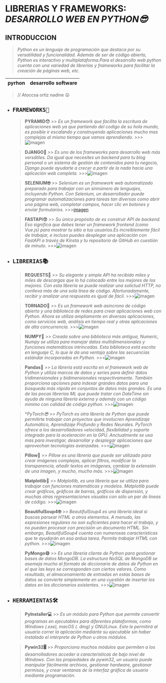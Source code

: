 # **LIBRERIAS Y FRAMEWORKS:  _*DESARROLLO WEB EN PYTHON😎*_**

## INTRODUCCION
> _Python es un lenguaje de programación que destaca por su versatilidad y funcionalidad. Además de ser de código abierto, Python es interactivo y multiplataforma.Para el desarrollo web python cuenta con una variedad de librerías y frameworks para facilitar la creación de páginas web, etc._

| pyrhon | desarrollo software |
|------|------|

> // Atoccsa ortiz nadine 😛


- ## ``FRAMEWORKS💾`` 


	> **PYRAMID😯**
		>> _Es un framework que facilita la escritura de aplicaciones web ya que partiendo del codigo de su hola mundo, es posible ir escalando y construyendo aplicaciones mucho mas complejas al mismo tiempo que vamos aprendiendo._
				>>> ![imagen](https://th.bing.com/th/id/OIP.snbK0wo0P_xSag7LM72OKwHaGg?pid=ImgDet&rs=1.jpg "")


	> **DJANGO🤯**
		>> _Es uno de los frameworks para desarrollo web más versátiles. Da igual que necesites un backend para tu blog personal o un sistema de gestión de contenidos para tu negocio, Django puede ayudarte a crecer a partir de la nada hacia una aplicación web completa._
				>>>![imagen](https://th.bing.com/th/id/OIP.4sE-O5iM_y3es2p1a32ADwHaEK?pid=ImgDet&rs=1.jpg "Título alternativo")
	
	
	> **SELENIUM🤓**
		>> _Selenium es un framework web automatizado preparado para trabajar con un sinnúmero de lenguajes, incluyendo Python. Con Selenium, un desarrollador puede programar automatizaciones para tareas tan diversas como abrir una página web, completar campos, hacer clic en botones y enviar formularios._ 
				>>>[imagen](https://th.bing.com/th/id/R.553636a3efc8f7aa2c4d0dbc72143b88?rik=uq5gV1s0aHQOtg&pid=ImgRaw&r=0.jpg "Título alternativo")
		
		
	> **FASTAPI😲**
		>> _Su único propósito de es construir API de backend. Eso significa que debes tener un framework frontend (como Vue.js) para mostrar tu sitio a tus usuarios.Es increíblemente fácil de trabajar, e incluso puedes desplegar una aplicación con FastAPI a través de Kinsta y tu repositorio de GitHub en cuestión de minuto._
				>>>![imagen](https://files.realpython.com/media/fastapi-path-params-image01.f8af7578f694.png "Título alternativo")
	
	
	
- ##  ``LIBRERIAS📚`` 

	> **REQUESTS🤯**
		>> _Su elegante y simple API ha recibido miles y miles de descargas que lo ha colocado entre los mejores de los mejores. Con esta librería se puede realizar una solictud HTTP, no conlleva más de una sola línea de código. Afortunadamente, recibir y analizar una respuesta es igual de fácil._
				>>>![imagen](https://media.geeksforgeeks.org/wp-content/uploads/20200312184442/Python-Requests-Tutorials.jpg "Título alternativo")
		
		
	> **TORNADO🧐** 
		>> _Es un framework web asíncrono de código abierto y una biblioteca de redes para crear aplicaciones web con Python. Ahora se utiliza ampliamente en diversas aplicaciones, como servicios web, análisis en tiempo real y otras aplicaciones de alta concurrencia._
				>>>![imagen](https://th.bing.com/th/id/OIP.GoLgX20Kiim1B5CsVsPd2wAAAA?pid=ImgDet&rs=1.jpg "Título alternativo")
		
		
	> **NUMPY🤕**
		>> _Creada sobre una biblioteca más 	antigua, Numeric, Numpy se utiliza para manejar datos multidimensionales y funciones matemáticas intrincadas. Esta biblioteca está escrita en lenguaje C, lo que le da una ventaja sobre las 	secuencias estándar incorporadas en Python._
				>>>![imagen](https://pythondiario.com/wp-content/uploads/2019/01/numpy11.png "Título alternativo")
		
		
	> **Pandas🤯**
		>> _La librería está escrita en el framework web de Python y utiliza marcos de datos y series para definir datos tridimensionales y bidimensionales respectivamente. También proporciona opciones para indexar grandes datos para una búsqueda más rápida en conjuntos de datos más grandes. Es una de las pocas librerías ML que puede tratar con DateTime sin ayuda de ninguna librería externa y además con un código mínimo con calidad de código python._ 
				>>>![imagen](https://th.bing.com/th/id/R.99aceaefddd3fc335e08502d22bcc5d0?rik=ZcKO%2bzkeRTzG4A&riu=http%3a%2f%2ftanukamandal.com%2fwp-content%2fuploads%2f2018%2f03%2fPandas.jpg&ehk=l0r1fGcoAfdn25rPInoBrOHZHXZqeR8v1UjjZ9xDJDY%3d&risl=&pid=ImgRaw&r=0.jpg)


	> **PyTorch😎*
		>> _PyTorch es otra librería de Python que puede permitirte trabajar con proyectos que involucren Aprendizaje Automático, Aprendizaje Profundo y Redes Neurales. PyTorch ofrece a los desarrolladores velocidad, flexibilidad y soporte integrado para la aceleración en la GPU. Anctualmente se usa mas para investigar, desarrollar y desplegar aplicaciones que aprovechan tecnologías avanzadas._
				>>>![imagen](https://th.bing.com/th/id/OIP.TajoIRVZx9rNIGBsci4rJgAAAA?pid=ImgDet&rs=1.jpg) 


	> **Pillow🙂**
		>> _Pillow es una librería que puede ser utilizado para crear imágenes complejas, aplicar filtros, modificar la transparencia, añadir textos en imágenes, cambiar la extensión de una imagen, y mucho, mucho más._
				>>>![imagen](https://th.bing.com/th/id/R.ffa80354da42f7800bc823e1ceafae2d?rik=cAul6zGIJCDBOg&pid=ImgRaw&r=0.jpg "Título alternativo")


	> **Matplotlib🤪**
		>> _Matplotlib, es una librería que se utiliza para trabajar con funciones matemáticas y modelos. Matplotlib puede crear gráficos, gráficos de barras, gráficos de dispersión, y muchas otras representaciones visuales con sólo un par de líneas de código._
				>>>![imagen](https://th.bing.com/th/id/OIP.5MbBRkXsg7VFaRaSauMTFgHaHH?pid=ImgDet&rs=1.jpg "Título alternativo")


	> **BeautifulSoup4🤓**
		>> _BeautifulSoup4 es una librería ideal si buscas parsear HTML a otros elementos. A menudo, las expresiones regulares no son suficientes para hacer el trabajo, y no pueden procesar con precisión un documento HTML. Sin embargo, BeautifulSoup4 cuenta con numerosas características que te ayudarán en esa ardua tarea. Permite trabajar HTML con python._
				>>>![imagen](https://programacionpython80889555.files.wordpress.com/2021/09/bs.png "Título alternativo")


	> **PyMongo😄**
		>> _Es una librería cliente de Python para gestionar bases de datos MongoDB. La estructura NoSQL de MongoDB se asemeja mucho al formato de diccionario de datos de Python en el que las keys se corresponden con ciertos valores. Como resultado, el almacenamiento de entradas en estas bases de datos se convierte simplemente en una cuestión de insertar los datos en los diccionarios existentes._
				>>>![imagen](https://th.bing.com/th/id/OIP.PZG3ky-0X1FHAnMHi4M7NQHaEu?pid=ImgDet&rs=1.jpg "Título alternativo")


- ##  ``HERRAMIENTAS🛠`` 

	> **PyInstaller💻**
		>> _Es un módulo para Python que permite convertir programas en ejecutables para diferentes plataformas, como Windows (.exe), macOS (. dmg) y GNU/Linux. Esto le permitirá al usuario correr la aplicación mediante su ejecutable sin haber instalado el intérprete de Python u otros módulos._
				


	> **Pywin32🖥**
		>> _Proporciona muchos módulos que permiten a los desarrolladores acceder a características de bajo nivel de Windows. Con las propiedades de pywin32, un usuario puede manipular fácilmente archivos, gestionar hardware, gestionar permisos, y crear ventanas de la interfaz gráfica de usuario mediante programación._
				